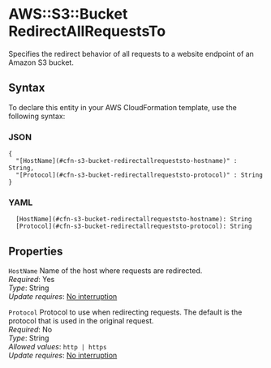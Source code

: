 # AWS::S3::Bucket RedirectAllRequestsTo<a name="aws-properties-s3-bucket-redirectallrequeststo"></a>

Specifies the redirect behavior of all requests to a website endpoint of an Amazon S3 bucket\.

## Syntax<a name="aws-properties-s3-bucket-redirectallrequeststo-syntax"></a>

To declare this entity in your AWS CloudFormation template, use the following syntax:

### JSON<a name="aws-properties-s3-bucket-redirectallrequeststo-syntax.json"></a>

```
{
  "[HostName](#cfn-s3-bucket-redirectallrequeststo-hostname)" : String,
  "[Protocol](#cfn-s3-bucket-redirectallrequeststo-protocol)" : String
}
```

### YAML<a name="aws-properties-s3-bucket-redirectallrequeststo-syntax.yaml"></a>

```
  [HostName](#cfn-s3-bucket-redirectallrequeststo-hostname): String
  [Protocol](#cfn-s3-bucket-redirectallrequeststo-protocol): String
```

## Properties<a name="aws-properties-s3-bucket-redirectallrequeststo-properties"></a>

`HostName`  <a name="cfn-s3-bucket-redirectallrequeststo-hostname"></a>
Name of the host where requests are redirected\.  
*Required*: Yes  
*Type*: String  
*Update requires*: [No interruption](https://docs.aws.amazon.com/AWSCloudFormation/latest/UserGuide/using-cfn-updating-stacks-update-behaviors.html#update-no-interrupt)

`Protocol`  <a name="cfn-s3-bucket-redirectallrequeststo-protocol"></a>
Protocol to use when redirecting requests\. The default is the protocol that is used in the original request\.  
*Required*: No  
*Type*: String  
*Allowed values*: `http | https`  
*Update requires*: [No interruption](https://docs.aws.amazon.com/AWSCloudFormation/latest/UserGuide/using-cfn-updating-stacks-update-behaviors.html#update-no-interrupt)
